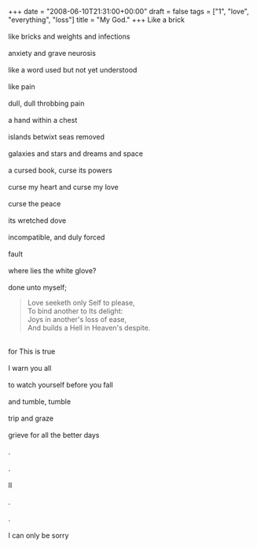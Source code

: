 +++
date = "2008-06-10T21:31:00+00:00"
draft = false
tags = ["1", "love", "everything", "loss"]
title = "My God."
+++
Like a brick<br/><br/>like bricks and weights and infections<br/><br/>anxiety and grave neurosis<br/><br/>like a word used but not yet understood<br/><br/>like pain<br/><br/>dull, dull throbbing pain<br/><br/>a hand within a chest<br/><br/>islands betwixt seas removed<br/><br/>galaxies and stars and dreams and space<br/><br/>a cursed book, curse its powers<br/><br/>curse my heart and curse my love<br/><br/>curse the peace<br/><br/>its wretched dove<br/><br/>incompatible, and duly forced<br/><br/>fault<br/><br/>where lies the white glove?<br/><br/>done unto myself;<br/><blockquote>Love seeketh only Self to please,<br/>To bind another to Its delight:<br/>Joys in another's loss of ease,<br/>And builds a Hell in Heaven's despite.</blockquote><br/>for This is true<br/><br/>I warn you all<br/><br/>to watch yourself before you fall<br/><br/>and tumble, tumble<br/><br/>trip and graze<br/><br/>grieve for all the better days<br/><br/>.<br/><br/>.<br/><br/>II<br/><br/>.<br/><br/>.<br/><br/>I can only be sorry<div class="blogger-post-footer"><img width='1' height='1' src='https://blogger.googleusercontent.com/tracker/5693059957647979680-6704736054467533202?l=cosmiccowbell.blogspot.com' alt='' /></div>